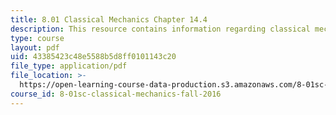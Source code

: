 ```yaml
---
title: 8.01 Classical Mechanics Chapter 14.4
description: This resource contains information regarding classical mechanics.
type: course
layout: pdf
uid: 43385423c48e5588b5d8ff0101143c20
file_type: application/pdf
file_location: >-
  https://open-learning-course-data-production.s3.amazonaws.com/8-01sc-classical-mechanics-fall-2016/43385423c48e5588b5d8ff0101143c20_MIT8_01F16_chapter14.4.pdf
course_id: 8-01sc-classical-mechanics-fall-2016
---
```

